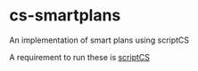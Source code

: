 # cs-smartplans
An implementation of smart plans using scriptCS

A requirement to run these is [scriptCS](https://github.com/scriptcs/scriptcs)
